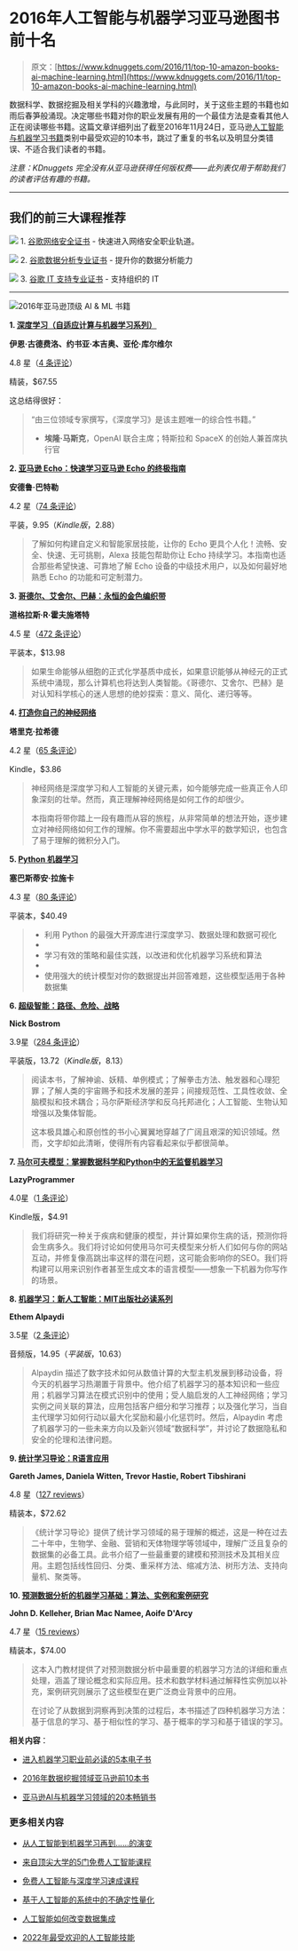 # 2016年人工智能与机器学习亚马逊图书前十名

> 原文：[https://www.kdnuggets.com/2016/11/top-10-amazon-books-ai-machine-learning.html](https://www.kdnuggets.com/2016/11/top-10-amazon-books-ai-machine-learning.html)

数据科学、数据挖掘及相关学科的兴趣激增，与此同时，关于这些主题的书籍也如雨后春笋般涌现。决定哪些书籍对你的职业发展有用的一个最佳方法是查看其他人正在阅读哪些书籍。这篇文章详细列出了截至2016年11月24日，亚马逊[人工智能与机器学习书籍](https://www.amazon.com/Best-Sellers-Books-AI-Machine-Learning/zgbs/books/3887/)类别中最受欢迎的10本书，跳过了重复的书名以及明显分类错误、不适合我们读者的书籍。

*注意：KDnuggets 完全没有从亚马逊获得任何版权费——此列表仅用于帮助我们的读者评估有趣的书籍。*

* * *

## 我们的前三大课程推荐

![](../Images/0244c01ba9267c002ef39d4907e0b8fb.png) 1\. [谷歌网络安全证书](https://www.kdnuggets.com/google-cybersecurity) - 快速进入网络安全职业轨道。

![](../Images/e225c49c3c91745821c8c0368bf04711.png) 2\. [谷歌数据分析专业证书](https://www.kdnuggets.com/google-data-analytics) - 提升你的数据分析能力

![](../Images/0244c01ba9267c002ef39d4907e0b8fb.png) 3\. [谷歌 IT 支持专业证书](https://www.kdnuggets.com/google-itsupport) - 支持组织的 IT

* * *

![2016年亚马逊顶级 AI & ML 书籍](../Images/48e85a2abbd4b193a421bdbd9b272deb.png)

**1\. [深度学习（自适应计算与机器学习系列）](https://www.amazon.com/Deep-Learning-Adaptive-Computation-Machine/dp/0262035618/ref=zg_bs_3887_1?_encoding=UTF8&psc=1&refRID=9HK33PPS16VDZN3B1N8G)**

**伊恩·古德费洛、约书亚·本吉奥、亚伦·库尔维尔**

4.8 星（[4 条评论](https://www.amazon.com/Deep-Learning-Adaptive-Computation-Machine/dp/0262035618/ref=zg_bs_3887_1?_encoding=UTF8&psc=1&refRID=9HK33PPS16VDZN3B1N8G#customerReviews)）

精装，$67.55

这总结得很好：

> “由三位领域专家撰写，《深度学习》是该主题唯一的综合性书籍。”
> 
> - **埃隆·马斯克**，OpenAI 联合主席；特斯拉和 SpaceX 的创始人兼首席执行官

**2\. [亚马逊 Echo：快速学习亚马逊 Echo 的终极指南](https://www.amazon.com/Amazon-Echo-Ultimate-services-internet/dp/1536822043/ref=zg_bs_3887_2?_encoding=UTF8&psc=1&refRID=9HK33PPS16VDZN3B1N8G)**

**安德鲁·巴特勒**

4.2 星（[74 条评论](https://www.amazon.com/Amazon-Echo-Ultimate-services-internet/dp/1536822043/ref=zg_bs_3887_2?_encoding=UTF8&psc=1&refRID=9HK33PPS16VDZN3B1N8G#customerReviews)）

平装，$9.95（Kindle版，$2.88）

> 了解如何构建自定义和智能家居技能，让你的 Echo 更具个人化！流畅、安全、快速、无可挑剔，Alexa 技能包帮助你让 Echo 持续学习。本指南也适合那些希望快速、可靠地了解 Echo 设备的中级技术用户，以及如何最好地熟悉 Echo 的功能和可定制潜力。

**3\. [哥德尔、艾舍尔、巴赫：永恒的金色编织带](https://www.amazon.com/G%C3%B6del-Escher-Bach-Eternal-Golden/dp/0465026567/ref=zg_bs_3887_5?_encoding=UTF8&psc=1&refRID=9HK33PPS16VDZN3B1N8G)**

**道格拉斯·R·霍夫施塔特**

4.5 星（[472 条评论](https://www.amazon.com/G%C3%B6del-Escher-Bach-Eternal-Golden/dp/0465026567/ref=zg_bs_3887_5?_encoding=UTF8&psc=1&refRID=9HK33PPS16VDZN3B1N8G#customerReviews)）

平装本，$13.98

> 如果生命能够从细胞的正式化学基质中成长，如果意识能够从神经元的正式系统中涌现，那么计算机也将达到人类智能。《哥德尔、艾舍尔、巴赫》是对认知科学核心的迷人思想的绝妙探索：意义、简化、递归等等。

**4\. [打造你自己的神经网络](https://www.amazon.com/Make-Your-Own-Neural-Network-ebook/dp/B01EER4Z4G/ref=zg_bs_3887_6?_encoding=UTF8&psc=1&refRID=9HK33PPS16VDZN3B1N8G)**

**塔里克·拉希德**

4.2 星（[65 条评论](https://www.amazon.com/Make-Your-Own-Neural-Network-ebook/dp/B01EER4Z4G/ref=zg_bs_3887_6?_encoding=UTF8&psc=1&refRID=9HK33PPS16VDZN3B1N8G#customerReviews)）

Kindle，$3.86

> 神经网络是深度学习和人工智能的关键元素，如今能够完成一些真正令人印象深刻的壮举。然而，真正理解神经网络是如何工作的却很少。
> 
> 本指南将带你踏上一段有趣而从容的旅程，从非常简单的想法开始，逐步建立对神经网络如何工作的理解。你不需要超出中学水平的数学知识，也包含了易于理解的微积分入门。

**5\. [Python 机器学习](https://www.amazon.com/Python-Machine-Learning-Sebastian-Raschka/dp/1783555130/ref=zg_bs_3887_7?_encoding=UTF8&psc=1&refRID=9HK33PPS16VDZN3B1N8G)**

**塞巴斯蒂安·拉施卡**

4.3 星（[80 条评论](https://www.amazon.com/Python-Machine-Learning-Sebastian-Raschka/dp/1783555130/ref=zg_bs_3887_7?_encoding=UTF8&psc=1&refRID=9HK33PPS16VDZN3B1N8G#customerReviews)）

平装本，$40.49

> +   利用 Python 的最强大开源库进行深度学习、数据处理和数据可视化
> +   
> +   学习有效的策略和最佳实践，以改进和优化机器学习系统和算法
> +   
> +   使用强大的统计模型对你的数据提出并回答难题，这些模型适用于各种数据集

**6\. [超级智能：路径、危险、战略](https://www.amazon.com/Superintelligence-Dangers-Strategies-Nick-Bostrom/dp/0198739834/ref=zg_bs_3887_9?_encoding=UTF8&psc=1&refRID=9HK33PPS16VDZN3B1N8G)**

**Nick Bostrom**

3.9星（[284 条评论](https://www.amazon.com/Superintelligence-Dangers-Strategies-Nick-Bostrom/dp/0198739834/ref=zg_bs_3887_9?_encoding=UTF8&psc=1&refRID=9HK33PPS16VDZN3B1N8G#customerReviews)）

平装版，$13.72（Kindle版，$8.13）

> 阅读本书，了解神谕、妖精、单例模式；了解拳击方法、触发器和心理犯罪；了解人类的宇宙赐予和技术发展的差异；间接规范性、工具性收敛、全脑模拟和技术耦合；马尔萨斯经济学和反乌托邦进化；人工智能、生物认知增强以及集体智能。
> 
> 这本极具雄心和原创性的书小心翼翼地穿越了广阔且艰深的知识领域。然而，文字却如此清晰，使得所有内容看起来似乎都很简单。

**7\. [马尔可夫模型：掌握数据科学和Python中的无监督机器学习](https://www.amazon.com/Markov-Models-Science-Unsupervised-Learning-ebook/dp/B01M1J1Y8C/ref=zg_bs_3887_12?_encoding=UTF8&psc=1&refRID=9HK33PPS16VDZN3B1N8G)**

**LazyProgrammer**

4.0星（[1 条评论](https://www.amazon.com/Markov-Models-Science-Unsupervised-Learning-ebook/dp/B01M1J1Y8C/ref=zg_bs_3887_12?_encoding=UTF8&psc=1&refRID=9HK33PPS16VDZN3B1N8G#customerReviews)）

Kindle版，$4.91

> 我们将研究一种关于疾病和健康的模型，并计算如果你生病的话，预测你将会生病多久。我们将讨论如何使用马尔可夫模型来分析人们如何与你的网站互动，并修复像高跳出率这样的潜在问题，这可能会影响你的SEO。我们将构建可以用来识别作者甚至生成文本的语言模型——想象一下机器为你写作的场景。

**8\. [机器学习：新人工智能：MIT出版社必读系列](https://www.amazon.com/Machine-Learning-Press-Essential-Knowledge/dp/B01M1I55GE/ref=zg_bs_3887_13?_encoding=UTF8&psc=1&refRID=KZVJG40XGKS24RM0VHFX)**

**Ethem Alpaydi**

3.5星（[2 条评论](https://www.amazon.com/Machine-Learning-Press-Essential-Knowledge/dp/B01M1I55GE/ref=zg_bs_3887_13?_encoding=UTF8&psc=1&refRID=KZVJG40XGKS24RM0VHFX#customerReviews)）

音频版，$14.95（平装版，$10.63）

> Alpaydin 描述了数字技术如何从数值计算的大型主机发展到移动设备，将今天的机器学习热潮置于背景中。他介绍了机器学习的基本知识和一些应用；机器学习算法在模式识别中的使用；受人脑启发的人工神经网络；学习实例之间关联的算法，应用包括客户细分和学习推荐；以及强化学习，当自主代理学习如何行动以最大化奖励和最小化惩罚时。然后，Alpaydin 考虑了机器学习的一些未来方向以及新兴领域“数据科学”，并讨论了数据隐私和安全的伦理和法律问题。

**9\. [统计学习导论：R语言应用](https://www.amazon.com/Introduction-Statistical-Learning-Applications-Statistics/dp/1461471370/ref=zg_bs_3887_18?_encoding=UTF8&psc=1&refRID=9HK33PPS16VDZN3B1N8G)**

**Gareth James, Daniela Witten, Trevor Hastie, Robert Tibshirani**

4.8 星（[127 reviews](https://www.amazon.com/Introduction-Statistical-Learning-Applications-Statistics/dp/1461471370/ref=zg_bs_3887_18?_encoding=UTF8&psc=1&refRID=9HK33PPS16VDZN3B1N8G#customerReviews)）

精装本，$72.62

> 《统计学习导论》提供了统计学习领域的易于理解的概述，这是一种在过去二十年中，生物学、金融、营销和天体物理学等领域中，理解广泛且复杂的数据集的必备工具。此书介绍了一些最重要的建模和预测技术及其相关应用。主题包括线性回归、分类、重采样方法、缩减方法、树形方法、支持向量机、聚类等。

**10\. [预测数据分析的机器学习基础：算法、实例和案例研究](https://www.amazon.com/Fundamentals-Machine-Learning-Predictive-Analytics/dp/0262029448/ref=zg_bs_3887_20?_encoding=UTF8&psc=1&refRID=9HK33PPS16VDZN3B1N8G)**

**John D. Kelleher, Brian Mac Namee, Aoife D'Arcy**

4.7 星（[15 reviews](https://www.amazon.com/Fundamentals-Machine-Learning-Predictive-Analytics/dp/0262029448/ref=zg_bs_3887_20?_encoding=UTF8&psc=1&refRID=9HK33PPS16VDZN3B1N8G#customerReviews)）

精装本，$74.00

> 这本入门教材提供了对预测数据分析中最重要的机器学习方法的详细和重点处理，涵盖了理论概念和实际应用。技术和数学材料通过解释性实例加以补充，案例研究则展示了这些模型在更广泛商业背景中的应用。
> 
> 在讨论了从数据到洞察再到决策的过程后，本书描述了四种机器学习方法：基于信息的学习、基于相似性的学习、基于概率的学习和基于错误的学习。

**相关内容**：

+   [进入机器学习职业前必读的5本电子书](/2016/10/5-free-ebooks-machine-learning-career.html)

+   [2016年数据挖掘领域亚马逊前10本书](/2016/11/top-10-amazon-books-data-mining.html)

+   [亚马逊AI与机器学习领域的20本畅销书](/2015/11/amazon-top-20-books-ai-machine-learning.html)

### 更多相关内容

+   [从人工智能到机器学习再到……的演变](https://www.kdnuggets.com/2022/08/evolution-artificial-intelligence-machine-learning-data-science.html)

+   [来自顶尖大学的5门免费人工智能课程](https://www.kdnuggets.com/5-free-artificial-intelligence-courses-from-top-universities)

+   [免费人工智能与深度学习速成课程](https://www.kdnuggets.com/2022/07/free-artificial-intelligence-deep-learning-crash-course.html)

+   [基于人工智能的系统中的不确定性量化](https://www.kdnuggets.com/2022/04/uncertainty-quantification-artificial-intelligencebased-systems.html)

+   [人工智能如何改变数据集成](https://www.kdnuggets.com/2022/04/artificial-intelligence-transform-data-integration.html)

+   [2022年最受欢迎的人工智能技能](https://www.kdnuggets.com/2022/08/indemand-artificial-intelligence-skills-learn-2022.html)
